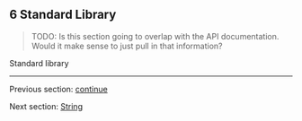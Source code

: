 ## 6 Standard Library

>TODO: Is this section going to overlap with the API documentation.  Would it make sense to just pull in that information?


Standard library

---

Previous section: [continue](5.19-continue.md)

Next section: [String](6.1-String.md)